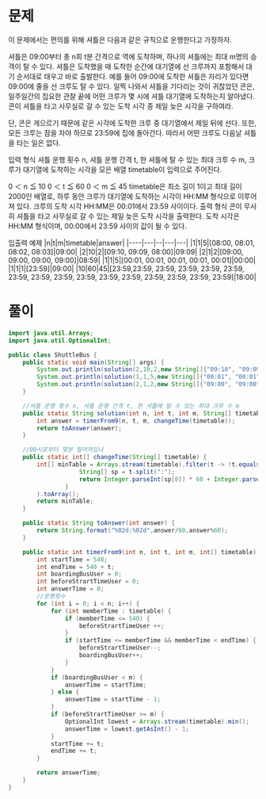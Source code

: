 # 문제

이 문제에서는 편의를 위해 셔틀은 다음과 같은 규칙으로 운행한다고 가정하자.

셔틀은 09:00부터 총 n회 t분 간격으로 역에 도착하며, 하나의 셔틀에는 최대 m명의 승객이 탈 수 있다.
셔틀은 도착했을 때 도착한 순간에 대기열에 선 크루까지 포함해서 대기 순서대로 태우고 바로 출발한다. 예를 들어 09:00에 도착한 셔틀은 자리가 있다면 09:00에 줄을 선 크루도 탈 수 있다.
일찍 나와서 셔틀을 기다리는 것이 귀찮았던 콘은, 일주일간의 집요한 관찰 끝에 어떤 크루가 몇 시에 셔틀 대기열에 도착하는지 알아냈다. 콘이 셔틀을 타고 사무실로 갈 수 있는 도착 시각 중 제일 늦은 시각을 구하여라.

단, 콘은 게으르기 때문에 같은 시각에 도착한 크루 중 대기열에서 제일 뒤에 선다. 또한, 모든 크루는 잠을 자야 하므로 23:59에 집에 돌아간다. 따라서 어떤 크루도 다음날 셔틀을 타는 일은 없다.

입력 형식
셔틀 운행 횟수 n, 셔틀 운행 간격 t, 한 셔틀에 탈 수 있는 최대 크루 수 m, 크루가 대기열에 도착하는 시각을 모은 배열 timetable이 입력으로 주어진다.

0 ＜ n ≦ 10
0 ＜ t ≦ 60
0 ＜ m ≦ 45
timetable은 최소 길이 1이고 최대 길이 2000인 배열로, 하루 동안 크루가 대기열에 도착하는 시각이 HH:MM 형식으로 이루어져 있다.
크루의 도착 시각 HH:MM은 00:01에서 23:59 사이이다.
출력 형식
콘이 무사히 셔틀을 타고 사무실로 갈 수 있는 제일 늦은 도착 시각을 출력한다. 도착 시각은 HH:MM 형식이며, 00:00에서 23:59 사이의 값이 될 수 있다.

입출력 예제
|n|t|m|timetable|answer|
|----|---|--|---|---|
|1|1|5|[08:00, 08:01, 08:02, 08:03]|09:00|
|2|10|2|[09:10, 09:09, 08:00]|09:09|
|2|1|2|[09:00, 09:00, 09:00, 09:00]|08:59|
|1|1|5|[00:01, 00:01, 00:01, 00:01, 00:01]|00:00|
|1|1|1|[23:59]|09:00|
|10|60|45|[23:59,23:59, 23:59, 23:59, 23:59, 23:59, 23:59, 23:59, 23:59, 23:59, 23:59, 23:59, 23:59, 23:59, 23:59, 23:59]|18:00|


# 풀이

```java
import java.util.Arrays;
import java.util.OptionalInt;

public class ShuttleBus {
	public static void main(String[] args) {
		System.out.println(solution(2,10,2,new String[]{"09:10", "09:09", "08:00"}));
		System.out.println(solution(1,1,5,new String[]{"00:01", "00:01", "00:01", "00:01", "00:01"}));
		System.out.println(solution(2,1,2,new String[]{"09:00", "09:00", "09:00", "09:00"}));
	}

	//셔틀 운행 횟수 n, 셔틀 운행 간격 t, 한 셔틀에 탈 수 있는 최대 크루 수 m
	public static String solution(int n, int t, int m, String[] timetable) {
		int answer = timerFrom9(n, t, m, changeTime(timetable));
		return toAnswer(answer);
	}

	//00시로부터 몇분 떨어져있나
	public static int[] changeTime(String[] timetable) {
		int[] minTable = Arrays.stream(timetable).filter(t -> !t.equals("23:59")).mapToInt(t -> {
					String[] sp = t.split(":");
					return Integer.parseInt(sp[0]) * 60 + Integer.parseInt(sp[1]);
				}
		).toArray();
		return minTable;
	}

	public static String toAnswer(int answer) {
		return String.format("%02d:%02d",answer/60,answer%60);
	}

	public static int timerFrom9(int n, int t, int m, int[] timetable) {
		int startTime = 540;
		int endTime = 540 + t;
		int boardingBusUser = 0;
		int beforeStrartTimeUser = 0;
		int answerTime = 0;
		//운행횟수
		for (int i = 0; i < n; i++) {
			for (int memberTime : timetable) {
				if (memberTime <= 540) {
					beforeStrartTimeUser ++;
				}
				if (startTime <= memberTime && memberTime < endTime) {
					beforeStrartTimeUser--;
					boardingBusUser++;
				}
			}
			if (boardingBusUser < m) {
				answerTime = startTime;
			} else {
				answerTime = startTime - 1;
			}
			if (beforeStrartTimeUser >= m) {
				OptionalInt lowest = Arrays.stream(timetable).min();
				answerTime = lowest.getAsInt() - 1;
			}
			startTime += t;
			endTime += t;
		}

		return answerTime;
	}
}
```
